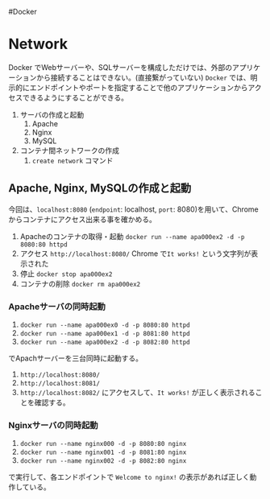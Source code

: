 #Docker 

# Network

Docker でWebサーバーや、SQLサーバーを構成しただけでは、外部のアプリケーションから接続することはできない。(直接繋がっていない)
`Docker` では、明示的にエンドポイントやポートを指定することで他のアプリケーションからアクセスできるようにすることができる。

1. サーバの作成と起動
	1. Apache
	2. Nginx
	3. MySQL
2. コンテナ間ネットワークの作成
	1. `create network` コマンド

## Apache, Nginx, MySQLの作成と起動

今回は、`localhost:8080` (`endpoint`: localhost, `port`: 8080)を用いて、Chromeからコンテナにアクセス出来る事を確かめる。

1. Apacheのコンテナの取得・起動
	`docker run --name apa000ex2 -d -p 8080:80 httpd` 
2. アクセス
	`http://localhost:8080/`
	Chrome で`It works!` という文字列が表示された
3. 停止
	`docker stop apa000ex2`
4. コンテナの削除
	`docker rm apa000ex2`
	
### Apacheサーバの同時起動

1. `docker run --name apa000ex0 -d -p 8080:80 httpd`
2. `docker run --name apa000ex1 -d -p 8081:80 httpd`
3. `docker run --name apa000ex2 -d -p 8082:80 httpd`

でApachサーバーを三台同時に起動する。
1. `http://localhost:8080/`
2. `http://localhost:8081/`
3. `http://localhost:8082/`
にアクセスして、`It works!` が正しく表示されることを確認する。

### Nginxサーバの同時起動

1. `docker run --name nginx000 -d -p 8080:80 nginx`
2. `docker run --name nginx001 -d -p 8081:80 nginx`
3. `docker run --name nginx002 -d -p 8082:80 nginx`

で実行して、各エンドポイントで
`Welcome to nginx!`
の表示があれば正しく動作している。

